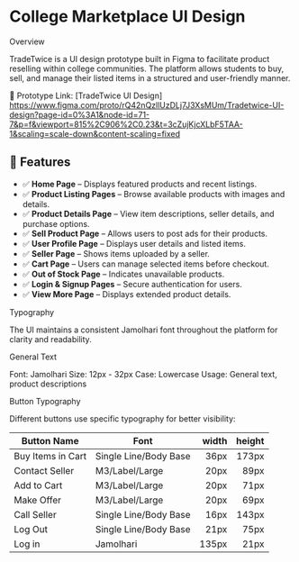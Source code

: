 # College Marketplace UI Design

Overview

TradeTwice is a UI design prototype built in Figma to facilitate product reselling within college communities. The platform allows students to buy, sell, and manage their listed items in a structured and user-friendly manner.

🔗 Prototype Link: 
[TradeTwice UI Design]
https://www.figma.com/proto/rQ42nQzllUzDLj7J3XsMUm/Tradetwice-UI-design?page-id=0%3A1&node-id=71-7&p=f&viewport=815%2C906%2C0.23&t=3cZujKjcXLbF5TAA-1&scaling=scale-down&content-scaling=fixed

## 📌 Features

- ✅ **Home Page** – Displays featured products and recent listings.  
- ✅ **Product Listing Pages** – Browse available products with images and details.  
- ✅ **Product Details Page** – View item descriptions, seller details, and purchase options.  
- ✅ **Sell Product Page** – Allows users to post ads for their products.  
- ✅ **User Profile Page** – Displays user details and listed items.  
- ✅ **Seller Page** – Shows items uploaded by a seller.  
- ✅ **Cart Page** – Users can manage selected items before checkout.  
- ✅ **Out of Stock Page** – Indicates unavailable products.  
- ✅ **Login & Signup Pages** – Secure authentication for users.  
- ✅ **View More Page** – Displays extended product details.  


Typography

The UI maintains a consistent Jamolhari font throughout the platform for clarity and readability.

General Text

Font: Jamolhari
Size: 12px - 32px
Case: Lowercase
Usage: General text, product descriptions

Button Typography

Different buttons use specific typography for better visibility:

| Button Name         | Font                   | width  | height |
|---------------------|-----------------------|------:|------:|
| Buy Items in Cart  | Single Line/Body Base  | 36px  | 173px |  
| Contact Seller     | M3/Label/Large         | 20px  |  89px |  
| Add to Cart        | M3/Label/Large         | 20px  |  71px | 
| Make Offer         | M3/Label/Large         | 20px  |  69px | 
| Call Seller        | Single Line/Body Base  | 16px  | 143px |  
| Log Out           | Single Line/Body Base  | 21px  |  75px |  
| Log in            | Jamolhari               | 135px | 21px |

